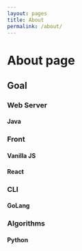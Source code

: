 ```yaml
---
layout: pages
title: About
permalink: /about/
---
```


# About page

## Goal

### Web Server

#### Java

### Front

#### Vanilla JS

#### React

### CLI

#### GoLang

### Algorithms

#### Python
